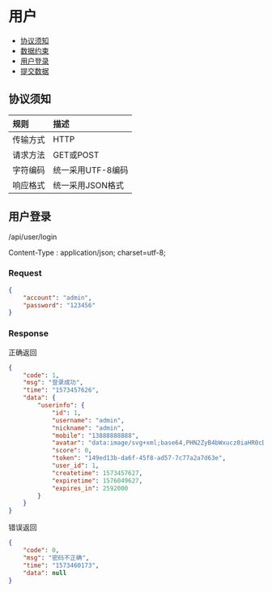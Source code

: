 # 用户
* [协议须知](#协议须知)
* [数据约束](#数据约束)
* [用户登录](#用户登录)
* [提交数据](#提交数据)

## 协议须知

|规则|描述|
|:-|:-|
|传输方式|HTTP|
|请求方法|GET或POST|
|字符编码|统一采用UTF-8编码|
|响应格式|统一采用JSON格式|

## 用户登录
/api/user/login

Content-Type : application/json; charset=utf-8;

### Request

```json
{
    "account": "admin",
    "password": "123456"
}
```

### Response
正确返回
```json
{
    "code": 1,
    "msg": "登录成功",
    "time": "1573457626",
    "data": {
        "userinfo": {
            "id": 1,
            "username": "admin",
            "nickname": "admin",
            "mobile": "13888888888",
            "avatar": "data:image/svg+xml;base64,PHN2ZyB4bWxucz0iaHR0cDovL3d3dy53My5vcmcvMjAwMC9zdmciIHZlcnNpb249IjEuMSIgaGVpZ2h0PSIxMDAiIHdpZHRoPSIxMDAiPjxyZWN0IGZpbGw9InJnYigxNjAsMTkwLDIyOSkiIHg9IjAiIHk9IjAiIHdpZHRoPSIxMDAiIGhlaWdodD0iMTAwIj48L3JlY3Q+PHRleHQgeD0iNTAiIHk9IjUwIiBmb250LXNpemU9IjUwIiB0ZXh0LWNvcHk9ImZhc3QiIGZpbGw9IiNmZmZmZmYiIHRleHQtYW5jaG9yPSJtaWRkbGUiIHRleHQtcmlnaHRzPSJhZG1pbiIgYWxpZ25tZW50LWJhc2VsaW5lPSJjZW50cmFsIj5BPC90ZXh0Pjwvc3ZnPg==",
            "score": 0,
            "token": "149ed13b-da6f-45f8-ad57-7c77a2a7d63e",
            "user_id": 1,
            "createtime": 1573457627,
            "expiretime": 1576049627,
            "expires_in": 2592000
        }
    }
}
```
错误返回
```json
{
    "code": 0,
    "msg": "密码不正确",
    "time": "1573460173",
    "data": null
}
```
